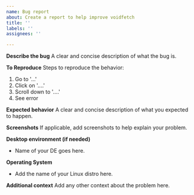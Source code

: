 ```yaml
---
name: Bug report
about: Create a report to help improve voidfetch
title: ''
labels: ''
assignees: ''

---
```


**Describe the bug**
A clear and concise description of what the bug is.

**To Reproduce**
Steps to reproduce the behavior:
1. Go to '...'
2. Click on '....'
3. Scroll down to '....'
4. See error

**Expected behavior**
A clear and concise description of what you expected to happen.

**Screenshots**
If applicable, add screenshots to help explain your problem.

**Desktop environment (if needed)**
- Name of your DE goes here.

**Operating System**
 - Add the name of your Linux distro here.

**Additional context**
Add any other context about the problem here.
